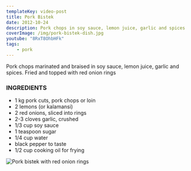 ```yaml
---
templateKey: video-post
title: Pork Bistek
date: 2012-10-24
description: Pork chops in soy sauce, lemon juice, garlic and spices
coverImage: /img/pork-bistek-dish.jpg
youtube: "8RxT8OhbHFk"
tags:
    - pork
---
```


Pork chops marinated and braised in soy sauce, lemon juice, garlic and spices. Fried and topped with red onion rings

### INGREDIENTS
* 1 kg pork cuts, pork chops or loin
* 2 lemons (or kalamansi)
* 2 red onions, sliced into rings
* 2-3 cloves garlic, crushed
* 1/3 cup soy sauce
* 1 teaspoon sugar
* 1/4 cup water
* black pepper to taste
* 1/2 cup cooking oil for frying

![Pork bistek with red onion rings](/img/pork-bistek-dish.jpg)
